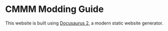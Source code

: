 # CMMM Modding Guide

This website is built using [Docusaurus 2](https://docusaurus.io/), a modern static website generator.